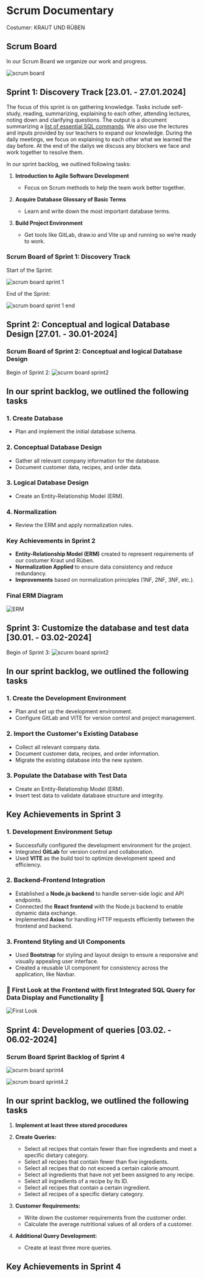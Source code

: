 # Scrum Documentary

Costumer: KRAUT UND RÜBEN

## Scrum Board

In our Scrum Board we organize our work and progress.

![scrum board](/images/image%20copy.png)

## Sprint 1: Discovery Track [23.01. - 27.01.2024]

The focus of this sprint is on gathering knowledge. Tasks include self-study, reading, summarizing, explaining to each other, attending lectures, noting down and clarifying questions. The output is a document summarizing a
[list of essential SQL commands](/sql-commands.md).
We also use the lectures and inputs provided by our teachers to expand our knowledge. During the daily meetings, we focus on explaining to each other what we learned the day before. At the end of the dailys we discuss any blockers we face and work together to resolve them.

In our sprint backlog, we outlined following tasks:

1. **Introduction to Agile Software Development**

   - Focus on Scrum methods to help the team work better together.

2. **Acquire Database Glossary of Basic Terms**

   - Learn and write down the most important database terms.

3. **Build Project Environment**
   - Get tools like GitLab, draw.io and Vite up and running so we’re ready to work.

### Scrum Board of Sprint 1: Discovery Track

Start of the Sprint:

![scrum board sprint 1](/images/image.png)

End of the Sprint:

![scrum board sprint 1 end](/images/sprint1-done.png)

## Sprint 2: Conceptual and logical Database Design [27.01. - 30.01-2024]

### Scrum Board of Sprint 2: Conceptual and logical Database Design

Begin of Sprint 2:
![scurm board sprint2](/images/sprint%202-begin.png)

## In our sprint backlog, we outlined the following tasks

### 1. **Create Database**

- Plan and implement the initial database schema.

### 2. **Conceptual Database Design**

- Gather all relevant company information for the database.
- Document customer data, recipes, and order data.

### 3. **Logical Database Design**

- Create an Entity-Relationship Model (ERM).

### 4. **Normalization**

- Review the ERM and apply normalization rules.

### **Key Achievements in Sprint 2**

- **Entity-Relationship Model (ERM)** created to represent requirements of our costumer Kraut und Rüben.
- **Normalization Applied** to ensure data consistency and reduce redundancy.
- **Improvements** based on normalization principles (1NF, 2NF, 3NF, etc.).

### **Final ERM Diagram**

![ERM](/images/erd-soll-zustand.png)

## Sprint 3: Customize the database and test data [30.01. - 03.02-2024]

Begin of Sprint 3:
![scurm board sprint2](/images/sprint3.png)

## In our sprint backlog, we outlined the following tasks

### 1. **Create the Development Environment**

- Plan and set up the development environment.
- Configure GitLab and VITE for version control and project management.

### 2. **Import the Customer's Existing Database**

- Collect all relevant company data.
- Document customer data, recipes, and order information.
- Migrate the existing database into the new system.

### 3. **Populate the Database with Test Data**

- Create an Entity-Relationship Model (ERM).
- Insert test data to validate database structure and integrity.

## **Key Achievements in Sprint 3**

### **1. Development Environment Setup**

- Successfully configured the development environment for the project.
- Integrated **GitLab** for version control and collaboration.
- Used **VITE** as the build tool to optimize development speed and efficiency.

### **2. Backend-Frontend Integration**

- Established a **Node.js backend** to handle server-side logic and API endpoints.
- Connected the **React frontend** with the Node.js backend to enable dynamic data exchange.
- Implemented **Axios** for handling HTTP requests efficiently between the frontend and backend.

### **3. Frontend Styling and UI Components**

- Used **Bootstrap** for styling and layout design to ensure a responsive and visually appealing user interface.
- Created a reusable UI component for consistency across the application, like Navbar.

### **🚀 First Look at the Frontend with first Integrated SQL Query for Data Display and Functionality 🚀**

![First Look](/images/1st-version-frontend.png)

## Sprint 4: Development of queries [03.02. - 06.02-2024]

### Scrum Board Sprint Backlog of Sprint 4

![scurm board sprint4](/images/sprint4.png)

![scrum board sprint4.2](/images/sprint4.2.png)

## In our sprint backlog, we outlined the following tasks

1. **Implement at least three stored procedures**

2. **Create Queries:**

   - Select all recipes that contain fewer than five ingredients and meet a specific dietary category.
   - Select all recipes that contain fewer than five ingredients.
   - Select all recipes that do not exceed a certain calorie amount.
   - Select all ingredients that have not yet been assigned to any recipe.
   - Select all ingredients of a recipe by its ID.
   - Select all recipes that contain a certain ingredient.
   - Select all recipes of a specific dietary category.

3. **Customer Requirements:**

   - Write down the customer requirements from the customer order.
   - Calculate the average nutritional values of all orders of a customer.

4. **Additional Query Development:**
   - Create at least three more queries.

## **Key Achievements in Sprint 4**

